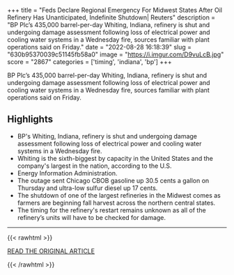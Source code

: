 +++
title = "Feds Declare Regional Emergency For Midwest States After Oil Refinery Has Unanticipated, Indefinite Shutdown| Reuters"
description = "BP Plc’s 435,000 barrel-per-day Whiting, Indiana, refinery is shut and undergoing damage assessment following loss of electrical power and cooling water systems in a Wednesday fire, sources familiar with plant operations said on Friday."
date = "2022-08-28 16:18:39"
slug = "630b95370039c51145fb58a0"
image = "https://i.imgur.com/D9vuLcB.jpg"
score = "2867"
categories = ['timing', 'indiana', 'bp']
+++

BP Plc’s 435,000 barrel-per-day Whiting, Indiana, refinery is shut and undergoing damage assessment following loss of electrical power and cooling water systems in a Wednesday fire, sources familiar with plant operations said on Friday.

## Highlights

- BP's Whiting, Indiana, refinery is shut and undergoing damage assessment following loss of electrical power and cooling water systems in a Wednesday fire.
- Whiting is the sixth-biggest by capacity in the United States and the company's largest in the nation, according to the U.S.
- Energy Information Administration.
- The outage sent Chicago CBOB gasoline up 30.5 cents a gallon on Thursday and ultra-low sulfur diesel up 17 cents.
- The shutdown of one of the largest refineries in the Midwest comes as farmers are beginning fall harvest across the northern central states.
- The timing for the refinery's restart remains unknown as all of the refinery’s units will have to be checked for damage.

---

{{< rawhtml >}}
  <p class="article-category">
    <a target="_blank" href="https://www.reuters.com/markets/commodities/bp-whiting-indiana-refinery-shut-timing-restart-unknown-sources-2022-08-26/">READ THE ORIGINAL ARTICLE</a>
  </p>
{{< /rawhtml >}}
